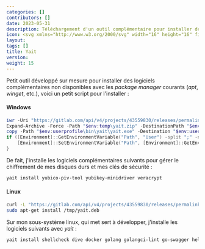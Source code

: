 ```yaml
---
categories: []
contributors: []
date: 2023-05-31
description: Téléchargement d'un outil complémentaire pour installer des packages non disponibles via les packages manager natifs des OS.
icon: <svg xmlns="http://www.w3.org/2000/svg" width="16" height="16" fill="currentColor" class="bi bi-code me-2" viewBox="0 0 16 16"><path d="M5.854 4.854a.5.5 0 1 0-.708-.708l-3.5 3.5a.5.5 0 0 0 0 .708l3.5 3.5a.5.5 0 0 0 .708-.708L2.707 8l3.147-3.146zm4.292 0a.5.5 0 0 1 .708-.708l3.5 3.5a.5.5 0 0 1 0 .708l-3.5 3.5a.5.5 0 0 1-.708-.708L13.293 8l-3.147-3.146z"/></svg>
layout:
tags: []
title: Yait
version:
weight: 15
---
```


Petit outil développé sur mesure pour installer des logiciels complémentaires non disponibles avec les *package manager* courants (*apt*, *winget*, etc.), voici un petit script pour l'installer :

#### Windows

```ps1
iwr -Uri "https://gitlab.com/api/v4/projects/43559830/releases/permalink/latest/downloads/yait_windows_amd64.zip" -OutFile "$env:temp\yait.zip"
Expand-Archive -Force -Path "$env:temp\yait.zip" -DestinationPath "$env:userprofile\bin\yait"
copy -Path "$env:userprofile\bin\yait\yait.exe" -Destination "$env:userprofile\bin\yait.exe"
if ([Environment]::GetEnvironmentVariable("Path", "User") -split ";" -notcontains "$env:userprofile\bin") {
    [Environment]::SetEnvironmentVariable("Path", [Environment]::GetEnvironmentVariable("Path", "User") + ";$env:userprofile\bin", "User")
}
```

De fait, j'installe les logiciels complémentaires suivants pour gérer le chiffrement de mes disques durs et mes clés de sécurité : 
```sh
yait install yubico-piv-tool yubikey-minidriver veracrypt
```

#### Linux

```sh
curl -L "https://gitlab.com/api/v4/projects/43559830/releases/permalink/latest/downloads/yait_linux_amd64.deb" -o /tmp/yait.deb
sudo apt-get install /tmp/yait.deb
```

Sur mon sous-système linux, qui met sert à développer, j'installe les logiciels suivants avec *yait* : 
```sh
yait install shellcheck dive docker golang golangci-lint go-swagger helm kubectl liquibase node-lts psql yarn
```